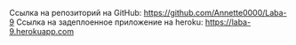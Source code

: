 Ссылка на репозиторий на GitHub:
https://github.com/Annette0000/Laba-9
Ссылка на задеплоенное приложение на heroku:
https://laba-9.herokuapp.com